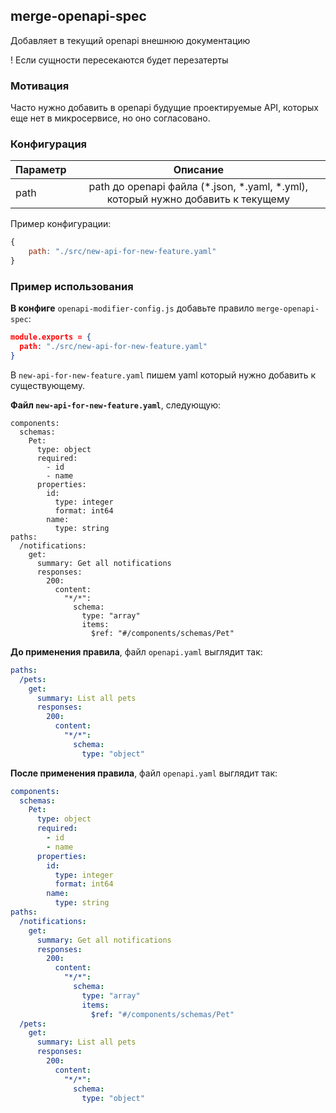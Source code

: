 ## merge-openapi-spec

Добавляет в текущий openapi внешнюю документацию

! Если сущности пересекаются будет перезатерты

### Мотивация

Часто нужно добавить в openapi будущие проектируемые API, которых еще нет в микросервисе, но оно согласовано.

### Конфигурация

| Параметр                 |                                     Описание                                     |
|--------------------------|:--------------------------------------------------------------------------------:|
| path                     | path до openapi файла (*.json, *.yaml, *.yml), который нужно добавить к текущему |

Пример конфигурации:

```js
{
    path: "./src/new-api-for-new-feature.yaml"
}
```

### Пример использования

**В конфиге** `openapi-modifier-config.js` добавьте правило `merge-openapi-spec`:

```json
module.exports = {
  path: "./src/new-api-for-new-feature.yaml"
}
```

В `new-api-for-new-feature.yaml` пишем yaml который нужно добавить к существующему.

**Файл `new-api-for-new-feature.yaml`**, следующую:
```
components:
  schemas:
    Pet:
      type: object
      required:
        - id
        - name
      properties:
        id:
          type: integer
          format: int64
        name:
          type: string
paths:
  /notifications:
    get:
      summary: Get all notifications
      responses:
        200:
          content:
            "*/*":
              schema:
                type: "array"
                items:
                  $ref: "#/components/schemas/Pet"
```

**До применения правила**, файл `openapi.yaml` выглядит так:

```yaml
paths:
  /pets:
    get:
      summary: List all pets
      responses:
        200:
          content:
            "*/*":
              schema:
                type: "object"
```

**После применения правила**, файл `openapi.yaml` выглядит так:

```yaml
components:
  schemas:
    Pet:
      type: object
      required:
        - id
        - name
      properties:
        id:
          type: integer
          format: int64
        name:
          type: string
paths:
  /notifications:
    get:
      summary: Get all notifications
      responses:
        200:
          content:
            "*/*":
              schema:
                type: "array"
                items:
                  $ref: "#/components/schemas/Pet"
  /pets:
    get:
      summary: List all pets
      responses:
        200:
          content:
            "*/*":
              schema:
                type: "object"
```
